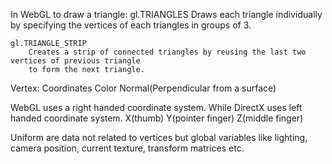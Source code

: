 In WebGL to draw a triangle:
    gl.TRIANGLES
        Draws each triangle individually by specifying the vertices of each triangles in groups of 3.
    
    gl.TRIANGLE_STRIP
        Creates a strip of connected triangles by reusing the last two vertices of previous triangle
        to form the next triangle.

Vertex:
    Coordinates
    Color
    Normal(Perpendicular from a surface)

WebGL uses a right handed coordinate system. While DirectX uses left handed coordinate system.
    X(thumb)
    Y(pointer finger)
    Z(middle finger)

Uniform are data not related to vertices but global variables like lighting, camera position, current texture, transform matrices etc.

